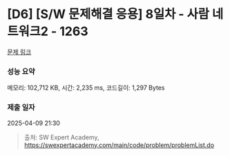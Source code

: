 # [D6] [S/W 문제해결 응용] 8일차 - 사람 네트워크2 - 1263 

[문제 링크](https://swexpertacademy.com/main/code/problem/problemDetail.do?contestProbId=AV18P2B6Iu8CFAZN) 

### 성능 요약

메모리: 102,712 KB, 시간: 2,235 ms, 코드길이: 1,297 Bytes

### 제출 일자

2025-04-09 21:30



> 출처: SW Expert Academy, https://swexpertacademy.com/main/code/problem/problemList.do